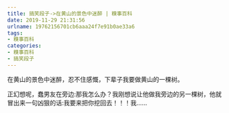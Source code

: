 ```yaml
---
title: 搞笑段子->在黄山的景色中迷醉 | 糗事百科
date: 2019-11-29 21:31:56
urlname: 19762156701cb6aaa24f7e91b0ae33a6
tags: 
- 糗事百科
categories:
- 糗事百科
- 搞笑段子
---
```

在黄山的景色中迷醉，忍不住感慨，下辈子我要做黄山的一棵树。

正幻想呢，蠢男友在旁边:那我怎么办？我刚想说让他做我旁边的另一棵树，他就冒出来一句凶狠的话:我要来把你挖回去！！！我……


